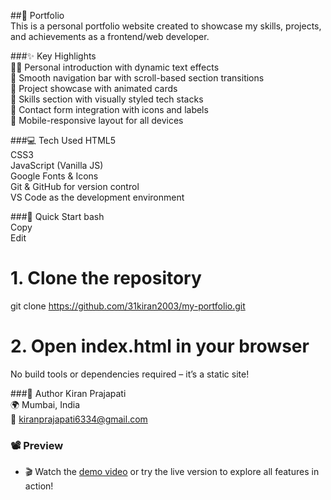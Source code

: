 ##📌 Portfolio<br>
This is a personal portfolio website created to showcase my skills, projects, and achievements as a frontend/web developer.<br>

###✨ Key Highlights<br>
🧑‍💻 Personal introduction with dynamic text effects<br>
🧭 Smooth navigation bar with scroll-based section transitions<br>
📁 Project showcase with animated cards<br>
🧰 Skills section with visually styled tech stacks<br>
📧 Contact form integration with icons and labels<br>
🎨 Mobile-responsive layout for all devices<br>

###💻 Tech Used
HTML5<br>
CSS3<br>
JavaScript (Vanilla JS)<br>
Google Fonts & Icons<br>
Git & GitHub for version control<br>
VS Code as the development environment<br>

###🚀 Quick Start
bash<br>
Copy<br>
Edit<br>
# 1. Clone the repository<br>
git clone https://github.com/31kiran2003/my-portfolio.git

# 2. Open index.html in your browser<br>
No build tools or dependencies required – it’s a static site!

###👤 Author
Kiran Prajapati<br>
🌍 Mumbai, India<br>
📧 kiranprajapati6334@gmail.com<br>


### 📽️ Preview
* 🎬 Watch the [demo video](https://github.com/user-attachments/assets/9666d005-9afc-408f-a438-d624bb884c89) or try the live version to explore all features in action!<br>



